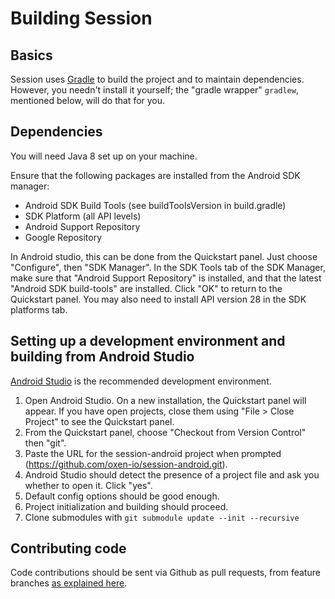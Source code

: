 Building Session
===============

Basics
------

Session uses [Gradle](http://gradle.org) to build the project and to maintain
dependencies.  However, you needn't install it yourself; the
"gradle wrapper" `gradlew`, mentioned below, will do that for you.

Dependencies
---------------
You will need Java 8 set up on your machine.

Ensure that the following packages are installed from the Android SDK manager:

* Android SDK Build Tools (see buildToolsVersion in build.gradle)
* SDK Platform (all API levels)
* Android Support Repository
* Google Repository

In Android studio, this can be done from the Quickstart panel. Just choose "Configure", then "SDK Manager". In the SDK Tools tab of the SDK Manager, make sure that "Android Support Repository" is installed, and that the latest "Android SDK build-tools" are installed. Click "OK" to return to the Quickstart panel. You may also need to install API version 28 in the SDK platforms tab.

Setting up a development environment and building from Android Studio
------------------------------------

[Android Studio](https://developer.android.com/sdk/installing/studio.html) is the recommended development environment.

1. Open Android Studio. On a new installation, the Quickstart panel will appear. If you have open projects, close them using "File > Close Project" to see the Quickstart panel.
2. From the Quickstart panel, choose "Checkout from Version Control" then "git".
3. Paste the URL for the session-android project when prompted (https://github.com/oxen-io/session-android.git).
4. Android Studio should detect the presence of a project file and ask you whether to open it. Click "yes".
5. Default config options should be good enough.
6. Project initialization and building should proceed.
7. Clone submodules with `git submodule update --init --recursive`

Contributing code
-----------------

Code contributions should be sent via Github as pull requests, from feature branches [as explained here](https://help.github.com/articles/using-pull-requests).
